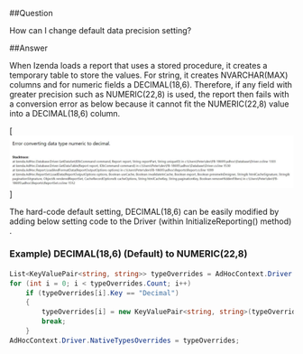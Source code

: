 ##Question

How can I change default data precision setting?


##Answer

When Izenda loads a report that uses a stored procedure, it creates a temporary table to store the values. For string, it creates NVARCHAR(MAX) columns and for numeric fields a DECIMAL(18,6). Therefore, if any field with greater precision such as NUMERIC(22,8) is used, the report then fails with a conversion error as below because it cannot fit the NUMERIC(22,8) value into a DECIMAL(18,6) column.

[![Test Image](/Home/Conversion.jpg)]

The hard-code default setting, DECIMAL(18,6) can be easily modified by adding below setting code to the Driver (within InitializeReporting() method) .

### Example) DECIMAL(18,6) (Default) to NUMERIC(22,8)

```csharp
List<KeyValuePair<string, string>> typeOverrides = AdHocContext.Driver.NativeTypesOverrides;
for (int i = 0; i < typeOverrides.Count; i++)
    if (typeOverrides[i].Key == "Decimal")
    {
        typeOverrides[i] = new KeyValuePair<string, string>(typeOverrides[i].Key, "NUMERIC(22,8)");
        break;
    }
AdHocContext.Driver.NativeTypesOverrides = typeOverrides;

```
